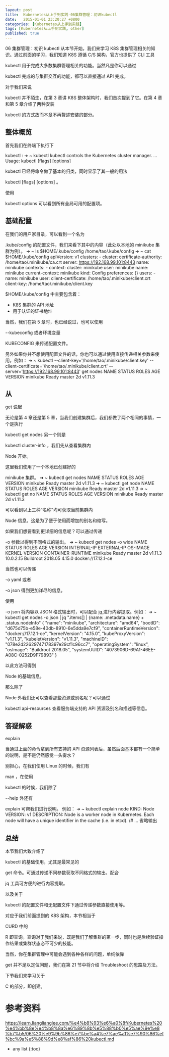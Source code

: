 ```yaml
---
layout: post
title:  Kubernetes从上手到实践-06集群管理：初识kubectl
date:   2015-01-01 23:20:27 +0800
categories: [Kubernetes从上手到实践]
tags: [Kubernetes从上手到实践, other]
published: true
---
```




06 集群管理：初识 kubectl
从本节开始，我们来学习 K8S 集群管理相关的知识。通过前面的学习，我们知道 K8S 遵循 C/S 架构，官方也提供了 CLI 工具

kubectl
用于完成大多数集群管理相关的功能。当然凡是你可以通过

kubectl
完成的与集群交互的功能，都可以直接通过 API 完成。

对于我们来说

kubectl
并不陌生，在第 3 章讲 K8S 整体架构时，我们首次提到了它。在第 4 章和第 5 章介绍了两种安装

kubectl
的方式故而本章不再赘述安装的部分。

## 整体概览

首先我们在终端下执行下

kubectl
:
➜ ~ kubectl kubectl controls the Kubernetes cluster manager. ... Usage: kubectl [flags] [options]

kubectl
已经将命令做了基本的归类，同时显示了其一般的用法

kubectl [flags] [options]
。

使用

kubectl options
可以看到所有全局可用的配置项。

## 基础配置

在我们的用户家目录，可以看到一个名为

.kube/config
的配置文件，我们来看下其中的内容（此处以本地的 minikube 集群为例）。
➜ ~ ls $HOME/.kube/config /home/tao/.kube/config ➜ ~ cat $HOME/.kube/config apiVersion: v1 clusters: - cluster: certificate-authority: /home/tao/.minikube/ca.crt server: https://192.168.99.101:8443 name: minikube contexts: - context: cluster: minikube user: minikube name: minikube current-context: minikube kind: Config preferences: {} users: - name: minikube user: client-certificate: /home/tao/.minikube/client.crt client-key: /home/tao/.minikube/client.key

$HOME/.kube/config
中主要包含着：

* K8S 集群的 API 地址
* 用于认证的证书地址

当然，我们在第 5 章时，也已经说过，也可以使用

--kubeconfig
或者环境变量

KUBECONFIG
来传递配置文件。

另外如果你并不想使用配置文件的话，你也可以通过使用直接传递相关参数来使用，例如：
➜ ~ kubectl --client-key='/home/tao/.minikube/client.key' --client-certificate='/home/tao/.minikube/client.crt' --server='https://192.168.99.101:8443' get nodes NAME STATUS ROLES AGE VERSION minikube Ready master 2d v1.11.3

## 从

get
说起

无论是第 4 章还是第 5 章，当我们创建集群后，我们都做了两个相同的事情，一个是执行

kubectl get nodes
另一个则是

kubectl cluster-info
，我们先从查看集群内

Node
开始。

这里我们使用了一个本地已创建好的

minikube
集群。
➜ ~ kubectl get nodes NAME STATUS ROLES AGE VERSION minikube Ready master 2d v1.11.3 ➜ ~ kubectl get node NAME STATUS ROLES AGE VERSION minikube Ready master 2d v1.11.3 ➜ ~ kubectl get no NAME STATUS ROLES AGE VERSION minikube Ready master 2d v1.11.3

可以看到以上三种“名称”均可获取当前集群内

Node
信息。这是为了便于使用而增加的别名和缩写。

如果我们想要看到更详细的信息呢？可以通过传递

-o
参数以得到不同格式的输出。
➜ ~ kubectl get nodes -o wide NAME STATUS ROLES AGE VERSION INTERNAL-IP EXTERNAL-IP OS-IMAGE KERNEL-VERSION CONTAINER-RUNTIME minikube Ready master 2d v1.11.3 10.0.2.15 <none> Buildroot 2018.05 4.15.0 docker://17.12.1-ce

当然也可以传递

-o yaml
或者

-o json
得到更加详尽的信息。

使用

-o json
将内容以 JSON 格式输出时，可以配合 [
jq
](https://stedolan.github.io/jq/) 进行内容提取。例如：
➜ ~ kubectl get nodes -o json | jq ".items[] | {name: .metadata.name} + .status.nodeInfo" { "name": "minikube", "architecture": "amd64", "bootID": "d675d75b-e58e-40db-8910-6e5dda9e7cf9", "containerRuntimeVersion": "docker://17.12.1-ce", "kernelVersion": "4.15.0", "kubeProxyVersion": "v1.11.3", "kubeletVersion": "v1.11.3", "machineID": "078e2d22629747178397e29cf1c96cc7", "operatingSystem": "linux", "osImage": "Buildroot 2018.05", "systemUUID": "4073906D-69A1-46EE-A08C-0252D9F79893" }

以此方法可得到

Node
的基础信息。

那么除了

Node
外我们还可以查看那些资源或别名呢？可以通过

kubectl api-resources
查看服务端支持的 API 资源及别名和描述等信息。

## 答疑解惑

explain

当通过上面的命令拿到所有支持的 API 资源列表后，虽然后面基本都有一个简单的说明，是不是仍然感觉一头雾水？

别担心，在我们使用 Linux 的时候，我们有

man
，在使用

kubectl
的时候，我们除了

--help
外还有

explain
可帮我们进行说明。 例如：
➜ ~ kubectl explain node KIND: Node VERSION: v1 DESCRIPTION: Node is a worker node in Kubernetes. Each node will have a unique identifier in the cache (i.e. in etcd). /# ... 省略输出

## 总结

本节我们大致介绍了

kubectl
的基础使用，尤其是最常见的

get
命令。可通过传递不同参数获取不同格式的输出，配合

jq
工具可方便的进行内容提取。

以及关于

kubectl
的配置文件和无配置文件下通过传递参数直接使用等。

对应于我们前面提到的 K8S 架构，本节相当于

CURD
中的

R
即查询。查询对于我们来说，既是我们了解集群的第一步，同时也是后续验证操作结果或集群状态必不可少的技能。

当然，你在集群管理中可能会遇到各种各样的问题，单纯依靠

get
并不足以定位问题，我们在第 21 节中将介绍 Troubleshoot 的思路及方法。

下节我们来学习关于

C
的部分，即创建。




# 参考资料

https://learn.lianglianglee.com/%e4%b8%93%e6%a0%8f/Kubernetes%20%e4%bb%8e%e4%b8%8a%e6%89%8b%e5%88%b0%e5%ae%9e%e8%b7%b5/06%20%e9%9b%86%e7%be%a4%e7%ae%a1%e7%90%86%ef%bc%9a%e5%88%9d%e8%af%86%20kubectl.md

* any list
{:toc}
